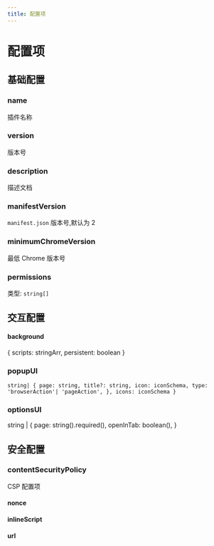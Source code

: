 ```yaml
---
title: 配置项
---
```


# 配置项

## 基础配置

### name

插件名称

### version

版本号

### description

描述文档

### manifestVersion

`manifest.json` 版本号,默认为 2

### minimumChromeVersion

最低 Chrome 版本号

### permissions

类型: `string[]`

## 交互配置

#### background

{ scripts: stringArr, persistent: boolean }

### popupUI

`string| { page: string, title?: string, icon: iconSchema, type: 'browserAction'| 'pageAction', }, icons: iconSchema }`

### optionsUI

string | { page: string().required(), openInTab: boolean(), }

## 安全配置

### contentSecurityPolicy

CSP 配置项

#### nonce

#### inlineScript

#### url

